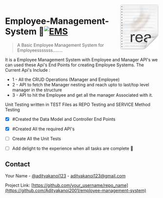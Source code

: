 

<img src="icon.png" align="right" />

# Employee-Management-System 🗿[![EMS](https://cdn.jsdelivr.net/gh/sindresorhus/awesome@d7305f38d29fed78fa85652e3a63e154dd8e8829/media/badge.svg)](https://github.com/sindresorhus/awesome#readme)
> A Basic Employee Management System for Employeesssssss........


It is a Employee Management System with Employee and Manager API's we can used these Api's End Points for creating Employee Systems.
The Current Api's Include : 
  * 1 - All the CRUD Operations (Manager and Employee)
  * 2 - API to fetch the Manager nesting and reach upto to last/top level manager in the structure
  * 3 - API to hit the Employee and get all the manager Associated with it.
  
Unit Testing written in TEST Files as REPO Testing and SERVICE Method Testing

- [x] #Created the Data Model and Controller End Points
- [x] #Created All the required API's
- [ ] Create All the Unit Tests
- [ ] Add delight to the experience when all tasks are complete :tada:


<!-- CONTACT -->
## Contact

Your Name - [@adityakanoi123](https://twitter.com/adityakanoi123) - adityakanoi123@gmail.com

Project Link: [https://github.com/your_username/repo_name](https://github.com/Adityakanoi2001/employee-management-system)

